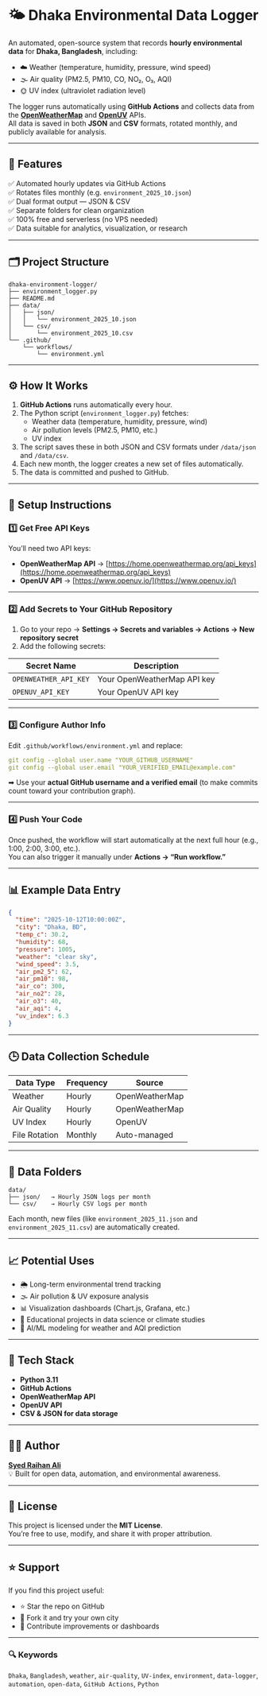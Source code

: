 # 🌤️ Dhaka Environmental Data Logger

An automated, open-source system that records **hourly environmental data** for **Dhaka, Bangladesh**, including:

- ☁️ Weather (temperature, humidity, pressure, wind speed)
- 🌫️ Air quality (PM2.5, PM10, CO, NO₂, O₃, AQI)
- 🌞 UV index (ultraviolet radiation level)

The logger runs automatically using **GitHub Actions** and collects data from the **[OpenWeatherMap](https://openweathermap.org/api)** and **[OpenUV](https://www.openuv.io/)** APIs.  
All data is saved in both **JSON** and **CSV** formats, rotated monthly, and publicly available for analysis.

---

## 🧠 Features

✅ Automated hourly updates via GitHub Actions  
✅ Rotates files monthly (e.g. `environment_2025_10.json`)  
✅ Dual format output — JSON & CSV  
✅ Separate folders for clean organization  
✅ 100% free and serverless (no VPS needed)  
✅ Data suitable for analytics, visualization, or research  

---

## 🗂️ Project Structure

```
dhaka-environment-logger/
├── environment_logger.py
├── README.md
├── data/
│   ├── json/
│   │   └── environment_2025_10.json
│   └── csv/
│       └── environment_2025_10.csv
└── .github/
    └── workflows/
        └── environment.yml
```

---

## ⚙️ How It Works

1. **GitHub Actions** runs automatically every hour.
2. The Python script (`environment_logger.py`) fetches:
   - Weather data (temperature, humidity, pressure, wind)
   - Air pollution levels (PM2.5, PM10, etc.)
   - UV index
3. The script saves these in both JSON and CSV formats under `/data/json` and `/data/csv`.
4. Each new month, the logger creates a new set of files automatically.
5. The data is committed and pushed to GitHub.

---

## 🧩 Setup Instructions

### 1️⃣ Get Free API Keys

You’ll need two API keys:
- **OpenWeatherMap API** → [https://home.openweathermap.org/api_keys](https://home.openweathermap.org/api_keys)
- **OpenUV API** → [https://www.openuv.io/](https://www.openuv.io/)

---

### 2️⃣ Add Secrets to Your GitHub Repository

1. Go to your repo → **Settings → Secrets and variables → Actions → New repository secret**
2. Add the following secrets:

| Secret Name | Description |
|--------------|-------------|
| `OPENWEATHER_API_KEY` | Your OpenWeatherMap API key |
| `OPENUV_API_KEY` | Your OpenUV API key |

---

### 3️⃣ Configure Author Info

Edit `.github/workflows/environment.yml` and replace:
```yaml
git config --global user.name "YOUR_GITHUB_USERNAME"
git config --global user.email "YOUR_VERIFIED_EMAIL@example.com"
```
➡ Use your **actual GitHub username and a verified email** (to make commits count toward your contribution graph).

---

### 4️⃣ Push Your Code

Once pushed, the workflow will start automatically at the next full hour (e.g., 1:00, 2:00, 3:00, etc.).  
You can also trigger it manually under **Actions → “Run workflow.”**

---

## 📊 Example Data Entry

```json
{
  "time": "2025-10-12T10:00:00Z",
  "city": "Dhaka, BD",
  "temp_c": 30.2,
  "humidity": 68,
  "pressure": 1005,
  "weather": "clear sky",
  "wind_speed": 3.5,
  "air_pm2_5": 62,
  "air_pm10": 98,
  "air_co": 300,
  "air_no2": 28,
  "air_o3": 40,
  "air_aqi": 4,
  "uv_index": 6.3
}
```

---

## 🕒 Data Collection Schedule

| Data Type | Frequency | Source |
|------------|------------|---------|
| Weather | Hourly | OpenWeatherMap |
| Air Quality | Hourly | OpenWeatherMap |
| UV Index | Hourly | OpenUV |
| File Rotation | Monthly | Auto-managed |

---

## 📁 Data Folders

```
data/
├── json/   → Hourly JSON logs per month
└── csv/    → Hourly CSV logs per month
```

Each month, new files (like `environment_2025_11.json` and `environment_2025_11.csv`) are automatically created.  

---

## 📈 Potential Uses

- 🌦️ Long-term environmental trend tracking  
- 🌫️ Air pollution & UV exposure analysis  
- 📊 Visualization dashboards (Chart.js, Grafana, etc.)  
- 🧠 Educational projects in data science or climate studies  
- 🤖 AI/ML modeling for weather and AQI prediction  

---

## 🧰 Tech Stack

- **Python 3.11**
- **GitHub Actions**
- **OpenWeatherMap API**
- **OpenUV API**
- **CSV & JSON for data storage**

---

## 🧑‍💻 Author

**[Syed Raihan Ali](https://github.com/syedraihanali)**  
💡 Built for open data, automation, and environmental awareness.  

---

## 📄 License

This project is licensed under the **MIT License**.  
You’re free to use, modify, and share it with proper attribution.

---

## ⭐ Support

If you find this project useful:
- ⭐ Star the repo on GitHub  
- 🔁 Fork it and try your own city  
- 🧩 Contribute improvements or dashboards  

---

### 🔍 Keywords

`Dhaka`, `Bangladesh`, `weather`, `air-quality`, `UV-index`, `environment`, `data-logger`, `automation`, `open-data`, `GitHub Actions`, `Python`
